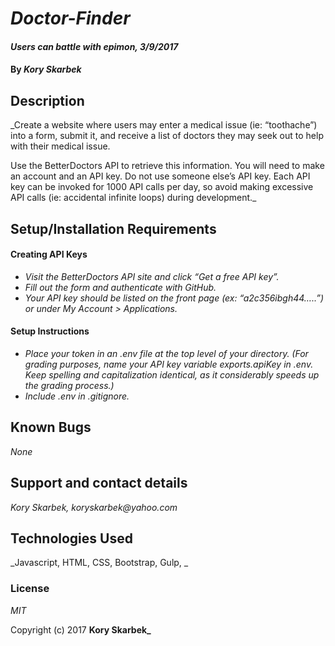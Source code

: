 # _Doctor-Finder_

#### _Users can battle with epimon, 3/9/2017_

#### By _**Kory Skarbek**_

## Description

_Create a website where users may enter a medical issue (ie: “toothache”) into a form, submit it, and receive a list of doctors they may seek out to help with their medical issue.

Use the BetterDoctors API to retrieve this information. You will need to make an account and an API key. Do not use someone else’s API key. Each API key can be invoked for 1000 API calls per day, so avoid making excessive API calls (ie: accidental infinite loops) during development._

## Setup/Installation Requirements
#### Creating API Keys

* _Visit the BetterDoctors API site and click “Get a free API key”._
* _Fill out the form and authenticate with GitHub._
* _Your API key should be listed on the front page (ex: “a2c356ibgh44…..”) or under My Account > Applications._

#### Setup Instructions

* _Place your token in an .env file at the top level of your directory. (For grading purposes, name your API key variable exports.apiKey in .env. Keep spelling and capitalization identical, as it considerably speeds up the grading process.)_
* _Include .env in .gitignore._

## Known Bugs

_None_

## Support and contact details

_Kory Skarbek, koryskarbek@yahoo.com_

## Technologies Used

_Javascript, HTML, CSS, Bootstrap, Gulp, _

### License

*MIT*

Copyright (c) 2017 **Kory Skarbek_**
